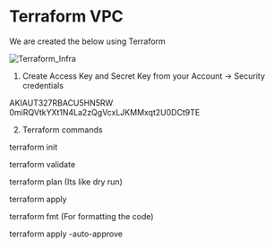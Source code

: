 # Terraform VPC

We are created the below using Terraform 

![Terraform_Infra](https://github.com/Pavan-1997/Terraform_VPC/assets/32020205/13c2c175-0a2a-49dd-b650-a320114c906b)


1. Create Access Key and Secret Key from your Account -> Security credentials 

AKIAUT327RBACU5HN5RW
0miRQVtkYXt1N4La2zQgVcxLJKMMxqt2U0DCt9TE


2. Terraform commands


terraform init

terraform validate

terraform plan (Its like dry run)

terraform apply

terraform fmt (For formatting the code)

terraform apply -auto-approve
